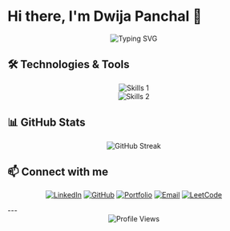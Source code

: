 # Hi there, I'm Dwija Panchal 👋

<div align="center">
  <img src="https://readme-typing-svg.herokuapp.com?font=Fira+Code&pause=1000&color=2986cc&random=false&width=435&lines=Full+Stack+Developer;Machine+Learning+Enthusiast;Always+learning+new+things" alt="Typing SVG" />
</div>

## 🛠️ Technologies & Tools

<div align="center">
  
  <div align="center">
  <img src="https://skillicons.dev/icons?i=python,java,c,cpp,javascript,nodejs,express,react,mongodb,typescript,bootstrap,html,css,sklearn" alt="Skills 1" /><br />
  <img src="https://skillicons.dev/icons?i=vscode,git,github,tailwind,aws,npm,discord,docker,nextjs,mysql,flask,jenkins,linux" alt="Skills 2" />
</div>

</div>

## 📊 GitHub Stats

<div align="center">
  <img src="https://github-readme-streak-stats.herokuapp.com/?user=dwija12903&theme=radical" alt="GitHub Streak" />
</div>

## 📫 Connect with me

<div align="center">

[![LinkedIn](https://img.shields.io/badge/LinkedIn-0077B5?style=for-the-badge&logo=linkedin&logoColor=white)](https://www.linkedin.com/in/dwijapanchal)
[![GitHub](https://img.shields.io/badge/GitHub-100000?style=for-the-badge&logo=github&logoColor=white)](https://github.com/dwija12903)
[![Portfolio](https://img.shields.io/badge/Portfolio-1f425f?style=for-the-badge&logo=google-chrome&logoColor=white)](https://dwijapanchal.vercel.app/)
[![Email](https://img.shields.io/badge/Email-D14836?style=for-the-badge&logo=gmail&logoColor=white)](mailto:dwija1209@gmail.com)
[![LeetCode](https://img.shields.io/badge/-LeetCode-FFA116?style=for-the-badge&logo=LeetCode&logoColor=black)](https://leetcode.com/dwijapanchal)

</div>
---

<div align="center">
  <img src="https://komarev.com/ghpvc/?username=dwija12903&color=blueviolet" alt="Profile Views" />
</div>
